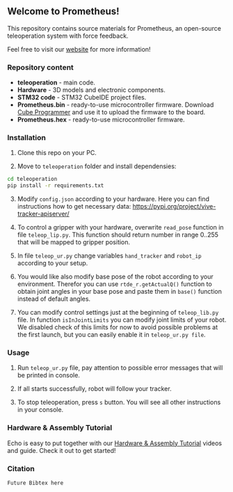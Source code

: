 ## Welcome to Prometheus!
This repository contains source materials for Prometheus, an open-source teleoperation system with force feedback.

Feel free to visit our [website](https://eterwait.github.io/Prometheus/) for more information!

### Repository content

- **teleoperation** - main code.
- **Hardware** - 3D models and electronic components.
- **STM32 code** - STM32 CubeIDE project files.
- **Prometheus.bin** - ready-to-use microcontroller firmware. Download [Cube Programmer](https://www.st.com/en/development-tools/stm32cubeprog.html) and use it to upload the firmware to the board.
- **Prometheus.hex** - ready-to-use microcontroller firmware.

### Installation

1. Clone this repo on your PC. 

2. Move to `teleoperation` folder and install dependensies:

````sh
cd teleoperation
pip install -r requirements.txt
````

3. Modify `config.json` according to your hardware. Here you can find instructions how to get necessary data: https://pypi.org/project/vive-tracker-apiserver/

4. To control a gripper with your hardware, overwrite `read_pose` function in file `teleop_lip.py`. This function should return number in range 0..255 that will be mapped to gripper position.

5. In file `teleop_ur.py` change variables `hand_tracker` and `robot_ip` according to your setup.

6. You would like also modify base pose of the robot according to your environment. Therefor you can use `rtde_r.getActualQ()` function to obtain joint angles in your base pose and paste them in `base()` function instead of default angles.

7. You can modify control settings just at the beginning of `teleop_lib.py` file. In function `isInJointLimits` you can modify joint limits of your robot. We disabled check of this limits for now to avoid possible problems at the first launch, but you can easily enable it in `teleop_ur.py file`.

### Usage

1. Run `teleop_ur.py` file, pay attention to possible error messages that will be printed in console.

2. If all starts successfully, robot will follow your tracker.

3. To stop teleoperation, press `s` button. You will see all other instructions in your console.

### Hardware & Assembly Tutorial

Echo is easy to put together with our [Hardware & Assembly Tutorial](https://eterwait.github.io/Prometheus/Hardware) videos and guide. Check it out to get started!

### Citation

```
Future Bibtex here
```

